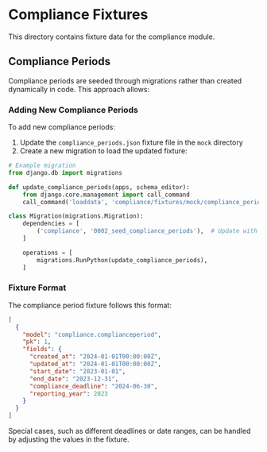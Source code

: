 # Compliance Fixtures

This directory contains fixture data for the compliance module.

## Compliance Periods

Compliance periods are seeded through migrations rather than created dynamically in code. This approach allows:

### Adding New Compliance Periods

To add new compliance periods:

1. Update the `compliance_periods.json` fixture file in the `mock` directory
2. Create a new migration to load the updated fixture:

```python
# Example migration
from django.db import migrations

def update_compliance_periods(apps, schema_editor):
    from django.core.management import call_command
    call_command('loaddata', 'compliance/fixtures/mock/compliance_periods.json')

class Migration(migrations.Migration):
    dependencies = [
        ('compliance', '0002_seed_compliance_periods'),  # Update with the latest migration
    ]

    operations = [
        migrations.RunPython(update_compliance_periods),
    ]
```

### Fixture Format

The compliance period fixture follows this format:

```json
[
  {
    "model": "compliance.complianceperiod",
    "pk": 1,
    "fields": {
      "created_at": "2024-01-01T00:00:00Z",
      "updated_at": "2024-01-01T00:00:00Z",
      "start_date": "2023-01-01",
      "end_date": "2023-12-31",
      "compliance_deadline": "2024-06-30",
      "reporting_year": 2023
    }
  }
]
```

Special cases, such as different deadlines or date ranges, can be handled by adjusting the values in the fixture. 